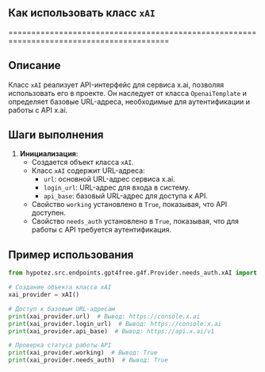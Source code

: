 ## Как использовать класс `xAI` 
=========================================================================================

Описание
-------------------------
Класс `xAI` реализует API-интерфейс для сервиса x.ai, позволяя использовать его в проекте. Он наследует от класса `OpenaiTemplate` и определяет базовые URL-адреса, необходимые для аутентификации и работы с API x.ai.

Шаги выполнения
-------------------------
1. **Инициализация**: 
    - Создается объект класса `xAI`.
    - Класс `xAI` содержит URL-адреса:
        - `url`:  основной URL-адрес сервиса x.ai.
        - `login_url`: URL-адрес для входа в систему.
        - `api_base`: базовый URL-адрес для доступа к API.
    - Свойство `working` установлено в `True`, показывая, что API доступен.
    - Свойство `needs_auth` установлено в `True`, показывая, что для работы с API требуется аутентификация.

Пример использования
-------------------------

```python
from hypotez.src.endpoints.gpt4free.g4f.Provider.needs_auth.xAI import xAI

# Создание объекта класса xAI
xai_provider = xAI()

# Доступ к базовым URL-адресам
print(xai_provider.url)  # Вывод: https://console.x.ai
print(xai_provider.login_url)  # Вывод: https://console.x.ai
print(xai_provider.api_base)  # Вывод: https://api.x.ai/v1

# Проверка статуса работы API
print(xai_provider.working)  # Вывод: True
print(xai_provider.needs_auth)  # Вывод: True
```